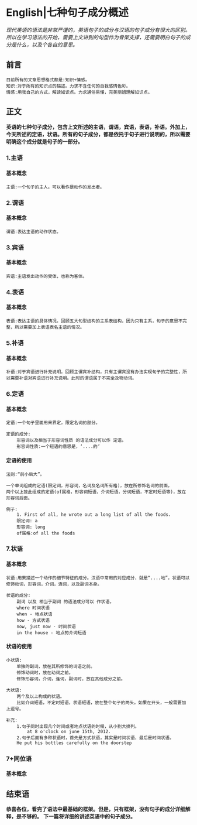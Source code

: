 # English|七种句子成分概述
*现代英语的语法是非常严谨的，英语句子的成分与汉语的句子成分有很大的区别。所以在学习语法的开始，需要上文讲到的句型作为骨架支撑，还需要明白句子的成分是什么，以及个各自的意思。*

## 前言
    目前所有的文章思想格式都是:知识+情感。
    知识:对于所有的知识点的描述。力求不含任何的自我感情色彩。
    情感:用我自己的方式，解读知识点。力求通俗易懂，完美丽姐理解知识点。

## 正文
**英语的七种句子成分，包含上文所述的主语，谓语，宾语，表语，补语。外加上，今天所述的定语，状语。所有的句子成分，都是依托于句子进行说明的，所以需要明确这个成分就是句子的一部分。**

### 1.主语
#### 基本概念
    主语:一个句子的主人。可以看作是动作的发出者。

### 2.谓语
#### 基本概念
    谓语:表达主语的动作状态。


### 3.宾语
#### 基本概念
    宾语:主语发出动作的受体，也称为客体。

    
### 4.表语
#### 基本概念
    表语:表达主语的具体情况。回顾五大句型结构的主系表结构，因为只有主系，句子的意思不完整，所以需要加上表语表名主语的情况。
    

### 5.补语
#### 基本概念
    补语:对于宾语进行补充说明。回顾主谓宾补结构，只有主谓宾没有办法实现句子的完整性，所以需要补语对宾语进行补充说明。此时的谓语属于不完全及物动词。

   
### 6.定语
#### 基本概念
    定语:一个句子里面用来界定，限定名词的部分。

    定语的成分:
        形容词以及相当于形容词性质 的语法成分可以作 定语。
        形容词性质:一个短语的意思是，‘....的’

#### 定语的使用
    法则:“前小后大”。
    
    一个单词组成的定语(限定词，形容词，名词及名词所有格)，放在所修饰名词的前面。
    两个以上按此组成的定语(of属格，形容词短语，介词短语，分词短语，不定时短语等)，放在形容词后面。

    例子:
        1. First of all, he wrote out a long list of all the foods.
        限定词: a
        形容词: long
        of属格:of all the foods


### 7.状语
#### 基本概念
    状语:用来描述一个动作的细节特征的成分。汉语中常用的对应成分，就是“....地”。状语可以修饰动词，形容词，介词，连词，以及副词本身。

    状语的成分:
        副词 以及 相当于副词 的语法成分可以 作状语。
        where 时间状语
        when - 地点状语
        how - 方式状语
        now, just now - 时间状语
        in the house - 地点的介词短语

#### 状语的使用
    小状语:
        单独的副词，放在其所修饰的词语之前。
        修饰动词时，放在动词之前。
        修饰形容词，介词，连词，副词时，放在其他成分之前。

    大状语:
        两个及以上构成的状语。
        比如介词短语，不定时短语，状语短语，放在整个句子的两头。如果在开头，一般需要加上逗号。

    补充:
        1.句子同时出现几个时间或者地点状语的时候，从小到大排列。
            at 8 o'clock on june 15th, 2012.
        2.句子后面有多种状语时，首先是方式状语，其实是时间状语，最后是时间状语。
        He put his bottles carefully on the doorstep 


### 7+同位语

#### 基本概念




## 结束语
 **恭喜各位，看完了语法中最基础的框架。但是，只有框架，没有句子的成分详细解释，是不够的。**
**下一篇将详细的讲述英语中的句子成分。**










